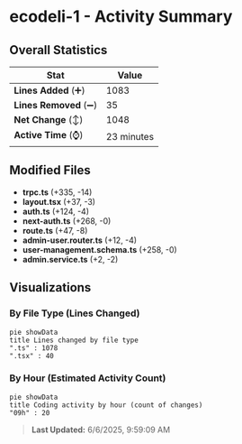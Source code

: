 # ecodeli-1 - Activity Summary 

## Overall Statistics

| Stat                   | Value                                                             |
| ---------------------- | ----------------------------------------------------------------- |
| **Lines Added** (➕)   | 1083                                          |
| **Lines Removed** (➖) | 35                                        |
| **Net Change** (↕)    | 1048                |
| **Active Time** (⌚)   | 23 minutes |


## Modified Files
- **trpc.ts** (+335, -14)
- **layout.tsx** (+37, -3)
- **auth.ts** (+124, -4)
- **next-auth.ts** (+268, -0)
- **route.ts** (+47, -8)
- **admin-user.router.ts** (+12, -4)
- **user-management.schema.ts** (+258, -0)
- **admin.service.ts** (+2, -2)

## Visualizations

### By File Type (Lines Changed)

```mermaid
pie showData
title Lines changed by file type
".ts" : 1078
".tsx" : 40
```

### By Hour (Estimated Activity Count)

```mermaid
pie showData
title Coding activity by hour (count of changes)
"09h" : 20
```


> **Last Updated:** 6/6/2025, 9:59:09 AM